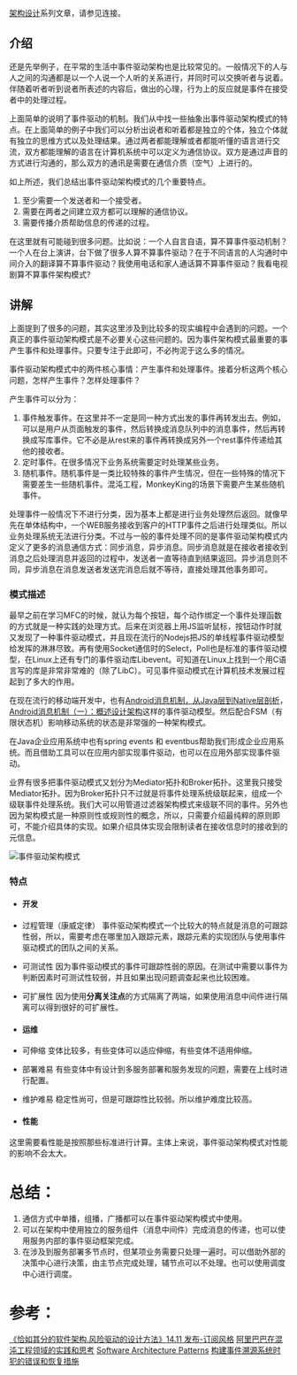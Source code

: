 [架构设计](https://www.jianshu.com/c/753debf1423d)系列文章，请参见连接。

## 介绍

还是先举例子，在平常的生活中事件驱动架构也是比较常见的。一般情况下的人与人之间的沟通都是以一个人说一个人听的关系进行，并同时可以交换听者与说着。伴随着听者听到说者所表述的内容后，做出的心理，行为上的反应就是事件在接受者中的处理过程。

上面简单的说明了事件驱动的机制。我们从中找一些抽象出事件驱动架构模式的特点。在上面简单的例子中我们可以分析出说者和听着都是独立的个体，独立个体就有独立的思维方式以及处理结果。通过两者都能理解或者都能听懂的语言进行交流，双方都能理解的语言在计算机系统中可以定义为通信协议。双方是通过声音的方式进行沟通的，那么双方的通讯是需要在通信介质（空气）上进行的。

如上所述，我们总结出事件驱动架构模式的几个重要特点。
1. 至少需要一个发送者和一个接受者。
2. 需要在两者之间建立双方都可以理解的通信协议。
3. 需要传播介质帮助信息的传递的过程。

在这里就有可能碰到很多问题。比如说：一个人自言自语，算不算事件驱动机制？一个人在台上演讲，台下做了很多人算不算事件驱动？在于不同语言的人沟通时中间介入的翻译算不算事件驱动？我使用电话和家人通话算不算事件驱动？我看电视剧算不算事件架构模式?

## 讲解
上面提到了很多的问题，其实这里涉及到比较多的现实编程中会遇到的问题。一个真正的事件驱动架构模式是不必要关心这些问题的。因为事件架构模式最重要的事产生事件和处理事件。只要专注于此即可，不必拘泥于这么多的情况。

事件驱动架构模式中的两件核心事情：产生事件和处理事件。接着分析这两个核心问题，怎样产生事件？怎样处理事件？

产生事件可以分为：
1. 事件触发事件。在这里并不一定是同一种方式出发的事件再转发出去。例如，可以是用户从页面触发的事件，然后转换成消息队列中的消息事件，然后再转换成写库事件。它不必是从rest来的事件再转换成另外一个rest事件传递给其他的接收者。
2. 定时事件。在很多情况下业务系统需要定时处理某些业务。
3. 随机事件。随机事件是一类比较特殊的事件产生情况，但在一些特殊的情况下需要差生一些随机事件。混沌工程，MonkeyKing的场景下需要产生某些随机事件。

处理事件一般情况下不进行分类，因为基本上都是进行业务处理然后返回。就像早先在单体结构中，一个WEB服务接收到客户的HTTP事件之后进行处理类似。所以业务处理系统无法进行分类。不过与一般的事件处理不同的是事件驱动架构模式内定义了更多的消息通信方式：同步消息，异步消息。同步消息就是在接收者接收到消息之后处理消息并返回的过程中，发送者一直等待直到结果返回。异步消息则不同，异步消息在消息发送者发送完消息后就不等待，直接处理其他事务即可。

### 模式描述
最早之前在学习MFC的时候，就认为每个按钮，每个动作绑定一个事件处理函数的方式就是一种实践的处理方式。后来在浏览器上用JS监听鼠标，按钮动作时就又发现了一种事件驱动模式，并且现在流行的Nodejs把JS的单线程事件驱动模型给发挥的淋淋尽致。再有使用Socket通信时的Select，Poll也是标准的事件驱动模型，在Linux上还有专门的事件驱动库Libevent。可知道在Linux上找到一个用C语言写的库是非常非常难的（除了LibC）。可见事件驱动模式在计算机技术发展过程起到了多大的作用。

在现在流行的移动端开发中，也有[Android消息机制，从Java层到Native层剖析](https://www.jianshu.com/p/c4e34c16aa45)，[Android消息机制（一）：概述设计架构](https://www.jianshu.com/p/8656bebc27cb)这样的事件驱动模型。然后配合FSM（有限状态机）影响移动系统的状态是非常强的一种架构模式。

在Java企业应用系统中也有spring events 和 eventbus帮助我们形成企业应用系统。而且借助工具可以在应用内部实现事件驱动，也可以在应用外部实现事件驱动。

业界有很多把事件驱动模式又划分为Mediator拓扑和Broker拓扑。这里我只接受Mediator拓扑。因为Broker拓扑只不过就是将事件处理系统级联起来，组成一个级联事件处理系统。我们大可以用管道过滤器架构模式来级联不同的事件。另外也因为架构模式是一种原则性或规则性的概念，所以，只需要介绍最纯粹的原则即可，不能介绍具体的实现。如果介绍具体实现会限制读者在接收信息时的接收到的元信息。

![事件驱动架构模式](https://upload-images.jianshu.io/upload_images/2454595-18dd12a1fdd54333.png?imageMogr2/auto-orient/strip%7CimageView2/2/w/1240)


### 特点
- #### 开发
- 过程管理（康威定律）
事件驱动架构模式一个比较大的特点就是消息的可跟踪性弱，所以，需要考虑在哪里加入跟踪元素，跟踪元素的实现团队与使用事件驱动模式的团队之间的关系。

- 可测试性
因为事件驱动模式的事件可跟踪性弱的原因。在测试中需要以事件为判断因素时可测试性较弱，并且如果出现问题调查起来也比较困难。

- 可扩展性
因为使用**分离关注点**的方式隔离了两端，如果使用消息中间件进行隔离可以得到很好的可扩展性。

* #### 运维
- 可伸缩
变体比较多，有些变体可以适应伸缩，有些变体不适用伸缩。

- 部署难易
有些变体中有设计到多服务部署和服务发现的问题，需要在上线时进行配置。

- 维护难易
稳定性尚可，但是可跟踪性比较弱。所以维护难度比较高。

* #### 性能
这里需要看性能是按照那些标准进行计算。主体上来说，事件驱动架构模式对性能的影响不会太大。

# 总结：

1. 通信方式中单播，组播，广播都可以在事件驱动架构模式中使用。
2. 可以在架构中使用独立的服务组件（消息中间件）完成消息的传递，也可以使用服务内部的事件驱动框架完成。
3. 在涉及到服务部署多节点时，但某项业务需要只处理一遍时。可以借助外部的决策中心进行决策，由主节点完成处理，辅节点可以不处理。也可以使用调度中心进行调度。

# 参考：
[《恰如其分的软件架构.风险驱动的设计方法》14.11 发布-订阅风格](https://book.douban.com/subject/24872314/)
[阿里巴巴在混沌工程领域的实践和思考](https://www.jianshu.com/p/99e414408cca)
[Software Architecture Patterns](https://www.oreilly.com/library/view/software-architecture-patterns/9781491971437/)
[构建事件溯源系统时犯的错误和恢复措施](https://www.infoq.cn/article/fYt1LW-P7OcSwIIW6AbN)
